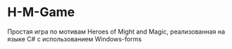 # H-M-Game

Простая игра по мотивам Heroes of Might and Magic, реализованная на языке C# с использованием Windows-forms
